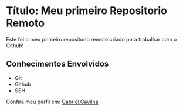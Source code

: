# Título: Meu primeiro Repositorio Remoto

Este foi o meu primeiro repositorio remoto criado para trabalhar com o Github!

## Conhecimentos Envolvidos

- Git
- Github
- SSH 

Confira meu perfil em: [Gabriel.Gavilha](https://github.com/gabriel.gavilha)